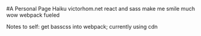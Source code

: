 #A Personal Page Haiku
victorhom.net
react and sass make me smile
much wow webpack fueled

Notes to self:
get basscss into webpack; currently using cdn
